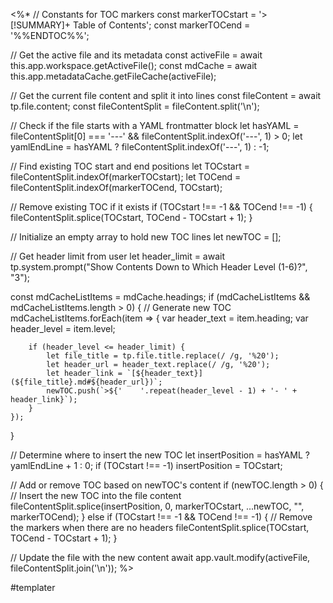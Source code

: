 <%*
// Constants for TOC markers
const markerTOCstart = '>[!SUMMARY]+ Table of Contents';
const markerTOCend = '%%ENDTOC%%';

// Get the active file and its metadata
const activeFile = await this.app.workspace.getActiveFile();
const mdCache = await this.app.metadataCache.getFileCache(activeFile);

// Get the current file content and split it into lines
const fileContent = await tp.file.content;
const fileContentSplit = fileContent.split('\n');

// Check if the file starts with a YAML frontmatter block
let hasYAML = fileContentSplit[0] === '---' && fileContentSplit.indexOf('---', 1) > 0;
let yamlEndLine = hasYAML ? fileContentSplit.indexOf('---', 1) : -1;

// Find existing TOC start and end positions
let TOCstart = fileContentSplit.indexOf(markerTOCstart);
let TOCend = fileContentSplit.indexOf(markerTOCend, TOCstart);

// Remove existing TOC if it exists
if (TOCstart !== -1 && TOCend !== -1) {
    fileContentSplit.splice(TOCstart, TOCend - TOCstart + 1);
}

// Initialize an empty array to hold new TOC lines
let newTOC = [];

// Get header limit from user
let header_limit = await tp.system.prompt("Show Contents Down to Which Header Level (1-6)?", "3");

const mdCacheListItems = mdCache.headings;
if (mdCacheListItems && mdCacheListItems.length > 0) {
	// Generate new TOC
	mdCacheListItems.forEach(item => {
	    var header_text = item.heading;
	    var header_level = item.level;
	
	    if (header_level <= header_limit) {
	        let file_title = tp.file.title.replace(/ /g, '%20');
	        let header_url = header_text.replace(/ /g, '%20');
	        let header_link = `[${header_text}](${file_title}.md#${header_url})`;
	        newTOC.push(`>${'    '.repeat(header_level - 1) + '- ' + header_link}`);
	    }
	});
}

// Determine where to insert the new TOC
let insertPosition = hasYAML ? yamlEndLine + 1 : 0;
if (TOCstart !== -1) insertPosition = TOCstart;

// Add or remove TOC based on newTOC's content
if (newTOC.length > 0) {
    // Insert the new TOC into the file content
    fileContentSplit.splice(insertPosition, 0, markerTOCstart, ...newTOC, "", markerTOCend);
} else if (TOCstart !== -1 && TOCend !== -1) {
    // Remove the markers when there are no headers
    fileContentSplit.splice(TOCstart, TOCend - TOCstart + 1);
}

// Update the file with the new content
await app.vault.modify(activeFile, fileContentSplit.join('\n'));
%>

#templater 